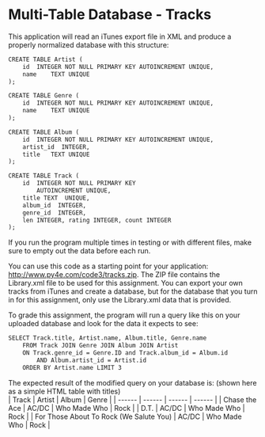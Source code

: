 # Multi-Table Database - Tracks

This application will read an iTunes export file in XML and produce a properly normalized database with this structure:

```html
CREATE TABLE Artist (
    id  INTEGER NOT NULL PRIMARY KEY AUTOINCREMENT UNIQUE,
    name    TEXT UNIQUE
);

CREATE TABLE Genre (
    id  INTEGER NOT NULL PRIMARY KEY AUTOINCREMENT UNIQUE,
    name    TEXT UNIQUE
);

CREATE TABLE Album (
    id  INTEGER NOT NULL PRIMARY KEY AUTOINCREMENT UNIQUE,
    artist_id  INTEGER,
    title   TEXT UNIQUE
);

CREATE TABLE Track (
    id  INTEGER NOT NULL PRIMARY KEY
        AUTOINCREMENT UNIQUE,
    title TEXT  UNIQUE,
    album_id  INTEGER,
    genre_id  INTEGER,
    len INTEGER, rating INTEGER, count INTEGER
);
```
If you run the program multiple times in testing or with different files, make sure to empty out the data before each run.  

You can use this code as a starting point for your application: http://www.py4e.com/code3/tracks.zip. The ZIP file contains the Library.xml file to be used for this assignment. You can export your own tracks from iTunes and create a database, but for the database that you turn in for this assignment, only use the Library.xml data that is provided.

To grade this assignment, the program will run a query like this on your uploaded database and look for the data it expects to see:  
```html
SELECT Track.title, Artist.name, Album.title, Genre.name
    FROM Track JOIN Genre JOIN Album JOIN Artist
    ON Track.genre_id = Genre.ID and Track.album_id = Album.id
        AND Album.artist_id = Artist.id
    ORDER BY Artist.name LIMIT 3
```
The expected result of the modified query on your database is: (shown here as a simple HTML table with titles)  
| Track | Artist | Album | Genre |
| ------ | ------ | ------ | ------ |
| Chase the Ace	 | AC/DC | Who Made Who	 | Rock |
| D.T. | AC/DC | Who Made Who | Rock |
| For Those About To Rock (We Salute You) | AC/DC | Who Made Who | Rock |
